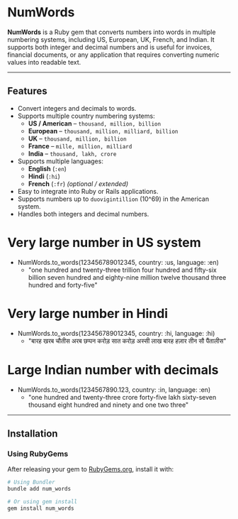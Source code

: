 # NumWords

**NumWords** is a Ruby gem that converts numbers into words in multiple numbering systems, including US, European, UK, French, and Indian. It supports both integer and decimal numbers and is useful for invoices, financial documents, or any application that requires converting numeric values into readable text.

---

## Features

- Convert integers and decimals to words.
- Supports multiple country numbering systems:
  - **US / American** – `thousand, million, billion`
  - **European** – `thousand, million, milliard, billion`
  - **UK** – `thousand, million, billion`
  - **France** – `mille, million, milliard`
  - **India** – `thousand, lakh, crore`
- Supports multiple languages:
  - **English** (`:en`)
  - **Hindi** (`:hi`)
  - **French** (`:fr`) *(optional / extended)*
- Easy to integrate into Ruby or Rails applications.
- Supports numbers up to `duovigintillion` (10^69) in the American system.
- Handles both integers and decimal numbers.


# Very large number in US system
- NumWords.to_words(123456789012345, country: :us, language: :en)
  - "one hundred and twenty-three trillion four hundred and fifty-six billion seven hundred and eighty-nine million twelve thousand three hundred and forty-five"

# Very large number in Hindi
- NumWords.to_words(123456789012345, country: :hi, language: :hi)
  - "बारह खरब चौतीस अरब छप्पन करोड़ सात करोड़ अस्सी लाख बारह हज़ार तीन सौ पैंतालीस"

# Large Indian number with decimals
- NumWords.to_words(1234567890.123, country: :in, language: :en)
  - "one hundred and twenty-three crore forty-five lakh sixty-seven thousand eight hundred and ninety and one two three"

---

## Installation

### Using RubyGems

After releasing your gem to [RubyGems.org](https://rubygems.org), install it with:

```bash
# Using Bundler
bundle add num_words

# Or using gem install
gem install num_words



